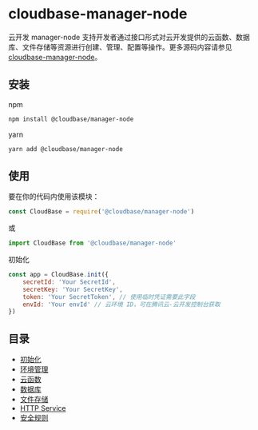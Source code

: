 # cloudbase-manager-node

云开发 manager-node 支持开发者通过接口形式对云开发提供的云函数、数据库、文件存储等资源进行创建、管理、配置等操作。更多源码内容请参见 [cloudbase-manager-node](https://github.com/TencentCloudBase/cloudbase-manager-node)。

## 安装

npm

```bash
npm install @cloudbase/manager-node
```

yarn

```bash
yarn add @cloudbase/manager-node
```

## 使用

要在你的代码内使用该模块：

```js
const CloudBase = require('@cloudbase/manager-node')
```

或

```js
import CloudBase from '@cloudbase/manager-node'
```

初始化

```js
const app = CloudBase.init({
    secretId: 'Your SecretId',
    secretKey: 'Your SecretKey',
    token: 'Your SecretToken', // 使用临时凭证需要此字段
    envId: 'Your envId' // 云环境 ID，可在腾讯云-云开发控制台获取
})
```

## 目录

-   [初始化](./docs/initialization.md)
-   [环境管理](./docs/env.md)
-   [云函数](./docs/function.md)
-   [数据库](./docs/database.md)
-   [文件存储](./docs/storage.md)
-   [HTTP Service](./docs/httpservice.md)
-   [安全规则](./docs/access.md)
